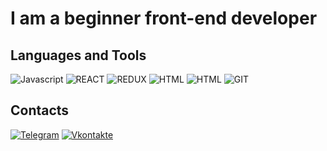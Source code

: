 # I am a beginner front-end developer

## Languages and Tools

![Javascript](https://img.shields.io/badge/-javascript-090909?style=for-the-badge&logo=javascript)
![REACT](https://img.shields.io/badge/-react-090909?style=for-the-badge&logo=react)
![REDUX](https://img.shields.io/badge/-redux-090909?style=for-the-badge&logo=redux)
![HTML](https://img.shields.io/badge/-html-090909?style=for-the-badge)
![HTML](https://img.shields.io/badge/-css-090909?style=for-the-badge)
![GIT](https://img.shields.io/badge/-git-090909?style=for-the-badge&logo=git)

## Contacts

[![Telegram](https://img.shields.io/badge/-telegram-090909?style=for-the-badge&logo=telegram)](https://t.me/N0_Fantasy)
[![Vkontakte](https://img.shields.io/badge/-vkontakte-090909?style=for-the-badge&logo=vk)](https://vk.com/n0_fantasy)
